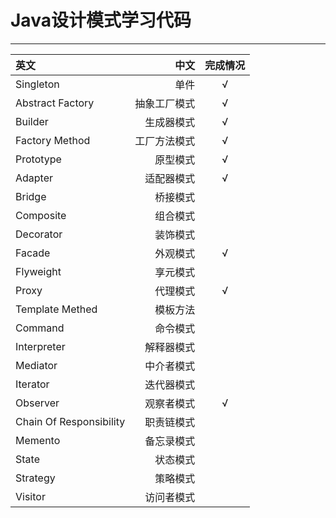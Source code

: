Java设计模式学习代码
===================
----------

| 英文     | 中文     | 完成情况    |
| :------- | -------: | :-------:   |
|	Singleton	|	单件	| √   |创建型模式|
|	Abstract Factory	|	抽象工厂模式	|√   |创建型模式|
|	Builder	|	生成器模式	|√   |创建型模式|
|	Factory Method	|	工厂方法模式	|√   |创建型模式|
|	Prototype	|	原型模式	|√   |创建型模式|
|	Adapter	|	适配器模式	|√   |结构型模式|
|	Bridge	|	桥接模式	||结构型模式|
|	Composite	|	组合模式	||结构型模式|
|	Decorator	|	装饰模式	||结构型模式|
|	Facade	|	外观模式	|√   |结构型模式|
|	Flyweight	|	享元模式	||结构型模式|
|	Proxy	|	代理模式	|√|结构型模式|
|	Template Methed	|	模板方法	||行为型模式|
|	Command	|	命令模式	||行为型模式|
|	Interpreter	|	解释器模式	||行为型模式|
|	Mediator	|	中介者模式	||行为型模式|
|	Iterator	|	迭代器模式	||行为型模式|
|	Observer	|	观察者模式	|√|行为型模式|
|	Chain Of Responsibility	|	职责链模式	||行为型模式|
|	Memento	|	备忘录模式	||行为型模式|
|	State	|	状态模式	||行为型模式|
|	Strategy	|	策略模式	||行为型模式|
|	Visitor	|	访问者模式	||行为型模式|

